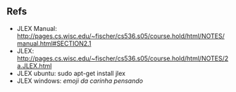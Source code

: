 ## Refs

* JLEX Manual: http://pages.cs.wisc.edu/~fischer/cs536.s05/course.hold/html/NOTES/manual.html#SECTION2.1
* JLEX: http://pages.cs.wisc.edu/~fischer/cs536.s05/course.hold/html/NOTES/2a.JLEX.html
* JLEX ubuntu: sudo apt-get install jlex
* JLEX windows: *emoji da carinha pensando*